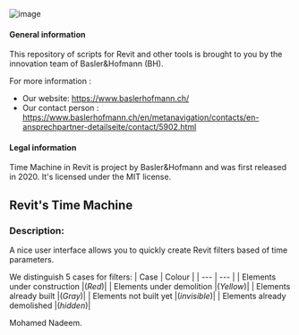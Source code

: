 ![image](https://user-images.githubusercontent.com/73463175/99255439-38a92c00-2814-11eb-8415-992489c75cf7.png)

#### General information
This repository of scripts for Revit and other tools is brought to you by the innovation team of Basler&Hofmann (BH).

For more information :
- Our website: https://www.baslerhofmann.ch/
- Our contact person : https://www.baslerhofmann.ch/en/metanavigation/contacts/en-ansprechpartner-detailseite/contact/5902.html

#### Legal information
Time Machine in Revit is project by Basler&Hofmann and was first released in 2020. It's licensed under the MIT license.



## Revit's Time Machine

### Description:
A nice user interface allows you to quickly create Revit filters based of time parameters.

We distinguish 5 cases for filters:
| Case | Colour |
| --- | --- |
| Elements under construction |(_Red_)|
| Elements under demolition |(_Yellow_)| 
| Elements already built |(_Gray_)| 
| Elements not built yet |(_invisible_)|
| Elements already demolished |(_hidden_)| 



Mohamed Nadeem.
